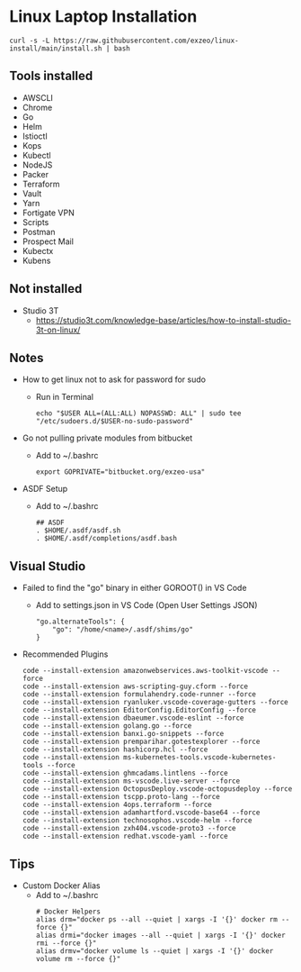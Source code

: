 # Linux Laptop Installation

```
curl -s -L https://raw.githubusercontent.com/exzeo/linux-install/main/install.sh | bash
```

## Tools installed
* AWSCLI
* Chrome
* Go
* Helm
* Istioctl
* Kops
* Kubectl
* NodeJS
* Packer
* Terraform
* Vault
* Yarn
* Fortigate VPN
* Scripts
* Postman
* Prospect Mail
* Kubectx
* Kubens

## Not installed
* Studio 3T
    * https://studio3t.com/knowledge-base/articles/how-to-install-studio-3t-on-linux/

## Notes
* How to get linux not to ask for password for sudo
    * Run in Terminal
        ```
        echo "$USER ALL=(ALL:ALL) NOPASSWD: ALL" | sudo tee "/etc/sudoers.d/$USER-no-sudo-password"    
        ```
* Go not pulling private modules from bitbucket
    * Add to ~/.bashrc
        ```
        export GOPRIVATE="bitbucket.org/exzeo-usa"
        ```

* ASDF Setup
    * Add to ~/.bashrc
        ```
        ## ASDF
        . $HOME/.asdf/asdf.sh
        . $HOME/.asdf/completions/asdf.bash
        ```

## Visual Studio
* Failed to find the "go" binary in either GOROOT() in VS Code
  *  Add to settings.json in VS Code (Open User Settings JSON)
        ```
        "go.alternateTools": {
            "go": "/home/<name>/.asdf/shims/go"
        }
        ```

* Recommended Plugins 
    ```
    code --install-extension amazonwebservices.aws-toolkit-vscode --force
    code --install-extension aws-scripting-guy.cform --force
    code --install-extension formulahendry.code-runner --force
    code --install-extension ryanluker.vscode-coverage-gutters --force
    code --install-extension EditorConfig.EditorConfig --force
    code --install-extension dbaeumer.vscode-eslint --force
    code --install-extension golang.go --force
    code --install-extension banxi.go-snippets --force
    code --install-extension premparihar.gotestexplorer --force
    code --install-extension hashicorp.hcl --force
    code --install-extension ms-kubernetes-tools.vscode-kubernetes-tools --force
    code --install-extension ghmcadams.lintlens --force
    code --install-extension ms-vscode.live-server --force
    code --install-extension OctopusDeploy.vscode-octopusdeploy --force
    code --install-extension tscpp.proto-lang --force
    code --install-extension 4ops.terraform --force
    code --install-extension adamhartford.vscode-base64 --force
    code --install-extension technosophos.vscode-helm --force
    code --install-extension zxh404.vscode-proto3 --force
    code --install-extension redhat.vscode-yaml --force
    ```

## Tips
* Custom Docker Alias
    * Add to ~/.bashrc
        ```
        # Docker Helpers
        alias drm="docker ps --all --quiet | xargs -I '{}' docker rm --force {}"
        alias drmi="docker images --all --quiet | xargs -I '{}' docker rmi --force {}"
        alias drmv="docker volume ls --quiet | xargs -I '{}' docker volume rm --force {}"
        ```    